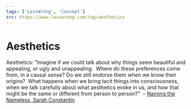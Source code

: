 ```yaml
---
tags: ['LessWrong', 'Concept']
src: https://www.lesswrong.com/tag/aesthetics
---
```


# Aesthetics
Aesthetics: "Imagine if we could talk about why things seem beautiful and appealing, or ugly and unappealing.  Where do these preferences come from, in a causal sense? Do we still endorse them when we know their origins?  What happens when we bring tacit things into consciousness, when we talk carefully about what aesthetics evoke in us, and how that might be the same or different from person to person?"  – [Naming the Nameless, Sarah Constantin](/posts/4ZwGqkMTyAvANYEDw/naming-the-nameless)

